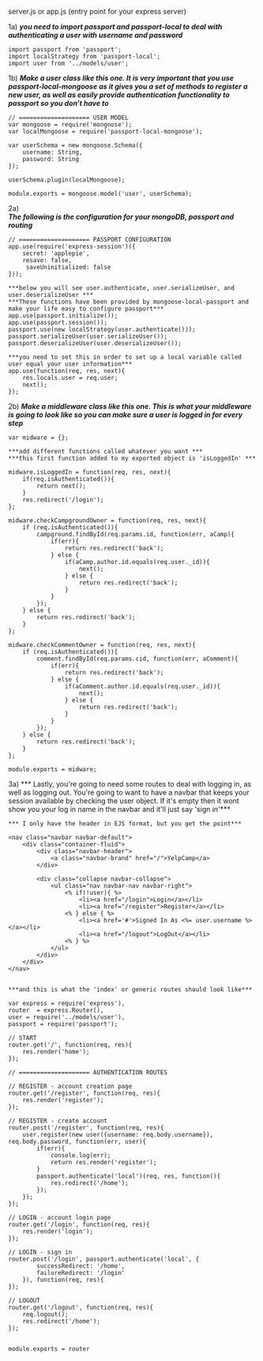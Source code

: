 server.js or app.js (entry point for your express server)

1a)
    ***you need to import passport and passport-local to deal with authenticating a user with username and password***
    
    import passport from 'passport';
    import localStrategy from 'passport-local';
    import user from '../models/user'; 
    
    
1b)
    ***Make a user class like this one. It is very important that you use passport-local-mongoose as it gives you a set of methods to register a new user, as well as easily provide authentication functionality to passport so you don't have to***
    
    // ==================== USER MODEL
    var mongoose = require('mongoose');
    var localMongoose = require('passport-local-mongoose');
    
    var userSchema = new mongoose.Schema({
        username: String,
        password: String
    });
    
    userSchema.plugin(localMongoose);
    
    module.exports = mongoose.model('user', userSchema);
        

2a)    
    ***The following is the configuration for your mongoDB, passport and routing***
    
    // ==================== PASSPORT CONFIGURATION
    app.use(require('express-session')({
        secret: 'applepie',
        resave: false,
         saveUninitialized: false
    }));
    
    ***below you will see user.authenticate, user.serializeUser, and user.deserializeUser ***
    ***These functions have been provided by mongoose-local-passport and make your life easy to configure passport***
    app.use(passport.initialize());
    app.use(passport.session());
    passport.use(new localStrategy(user.authenticate()));
    passport.serializeUser(user.serializeUser());
    passport.deserializeUser(user.deserializeUser());
    
    ***you need to set this in order to set up a local variable called user equal your user information*** 
    app.use(function(req, res, next){
        res.locals.user = req.user;
        next();
    });
    
2b)
    ***Make a middleware class like this one. This is what your middleware is going to look like so you can make sure a user is logged in for every step*** 
    
    var midware = {};
    
    ***add different functions called whatever you want ***
    ***this first function added to my exported object is 'isLoggedIn' ***
    
    midware.isLoggedIn = function(req, res, next){
        if(req.isAuthenticated()){
            return next();
        }
        res.redirect('/login');
    };
    
    midware.checkCampgroundOwner = function(req, res, next){
        if (req.isAuthenticated()){
            campground.findById(req.params.id, function(err, aCamp){
                if(err){
                    return res.redirect('back');
                } else {
                    if(aCamp.author.id.equals(req.user._id)){
                        next();
                    } else {
                        return res.redirect('back');
                    }
                }
            });
        } else {
            return res.redirect('back');
        }
    };
    
    midware.checkCommentOwner = function(req, res, next){
        if (req.isAuthenticated()){
            comment.findById(req.params.cid, function(err, aComment){
                if(err){
                    return res.redirect('back');
                } else {
                    if(aComment.author.id.equals(req.user._id)){
                        next();
                    } else {
                        return res.redirect('back');
                    }
                }
            });
        } else {
            return res.redirect('back');
        }
    };
    
    module.exports = midware;
    
3a)
    *** Lastly, you're going to need some routes to deal with logging in, as well as logging out. You're going to want to have a navbar that keeps your session available by checking the user object. If it's empty then it wont show you your log in name in the navbar and it'll just say 'sign in'***
    
    *** I only have the header in EJS format, but you get the point***
    
    <nav class="navbar navbar-default">
        <div class="container-fluid">
            <div class="navbar-header">
                <a class="navbar-brand" href="/">YelpCamp</a>
            </div>
            
            <div class="collapse navbar-collapse">
                <ul class="nav navbar-nav navbar-right">
                    <% if(!user){ %>
                        <li><a href="/login">Login</a></li>
                        <li><a href="/register">Register</a></li>
                    <% } else { %>
                        <li><a href='#'>Signed In As <%= user.username %></a></li>
                        <li><a href="/logout">LogOut</a></li>
                    <% } %>
                </ul>
            </div>
        </div>
    </nav>
    
    
    ***and this is what the 'index' or generic routes should look like***
    
    var express = require('express'),
    router  = express.Router(),
    user = require('../models/user'),
    passport = require('passport');

    // START
    router.get('/', function(req, res){
        res.render('home');
    });
    
    // ==================== AUTHENTICATION ROUTES
    
    // REGISTER - account creation page
    router.get('/register', function(req, res){
        res.render('register');
    });
    
    // REGISTER - create account
    router.post('/register', function(req, res){
        user.register(new user({username: req.body.username}), req.body.password, function(err, user){
            if(err){
                console.log(err);
                return res.render('register');
            }
            passport.authenticate('local')(req, res, function(){
                res.redirect('/home');
            });
        });
    });
    
    // LOGIN - account login page
    router.get('/login', function(req, res){
        res.render('login');
    });
    
    // LOGIN - sign in
    router.post('/login', passport.authenticate('local', {
            successRedirect: '/home',
            failureRedirect: '/login'
        }), function(req, res){
    });
    
    // LOGOUT
    router.get('/logout', function(req, res){
        req.logout();
        res.redirect('/home');
    });
    
    
    module.exports = router